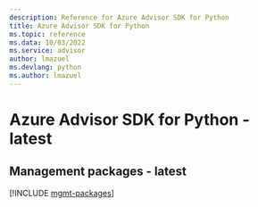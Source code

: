 ```yaml
---
description: Reference for Azure Advisor SDK for Python
title: Azure Advisor SDK for Python
ms.topic: reference
ms.data: 10/03/2022
ms.service: advisor
author: lmazuel
ms.devlang: python
ms.author: lmazuel
---
```

# Azure Advisor SDK for Python - latest

## Management packages - latest
[!INCLUDE [mgmt-packages](advisor-mgmt-index.md)]